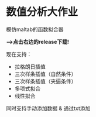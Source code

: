 # 数值分析大作业
模仿maltab的函数拟合器

**-->点击右边的release下载!**

现在支持：
* 拉格朗日插值
* 三次样条插值（自然条件）
* 三次样条插值（夹逼条件）
* 多项式拟合
* 线性拟合

同时支持手动添加数据 & 通过txt添加
